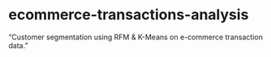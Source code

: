 # ecommerce-transactions-analysis
“Customer segmentation using RFM &amp; K-Means on e-commerce transaction data.”
